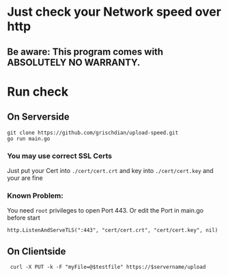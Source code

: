 # Just check your Network speed over http
## Be aware: This program comes with ABSOLUTELY NO WARRANTY.

# Run check
## On Serverside
```
git clone https://github.com/grischdian/upload-speed.git
go run main.go
```
### You may use correct SSL Certs
Just put your Cert into `./cert/cert.crt` and key into `./cert/cert.key` and your are fine

### Known Problem:
You need `root` privileges to open Port 443. Or edit the Port in main.go before start

```
http.ListenAndServeTLS(":443", "cert/cert.crt", "cert/cert.key", nil)

```

## On Clientside
```
 curl -X PUT -k -F "myFile=@$testfile" https://$servername/upload
```
